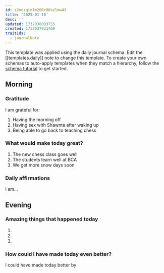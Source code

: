 ```yaml
---
id: s2oqzqiolm206r88szlmw43
title: '2025-01-16'
desc: ''
updated: 1737038003755
created: 1737037933469
traitIds:
  - journalNote
---
```

This template was applied using the daily journal schema. Edit the [[templates.daily]] note to change this template.
To create your own schemas to auto-apply templates when they match a hierarchy, follow the [schema tutorial](https://blog.dendron.so/notes/P1DL2uXHpKUCa7hLiFbFA/) to get started.

<!--
Based on the journaling method created by Intelligent Change:
- [Intelligent Change: Our Story](https://www.intelligentchange.com/pages/our-story)
- [The Five Minute Journal](https://www.intelligentchange.com/products/the-five-minute-journal)
-->

## Morning

<!-- Fill out this section after waking up -->

### Gratitude

I am grateful for:

1. Having the morning off
2. Having sex with Shawnte after waking up
3. Being able to go back to teaching chess

### What would make today great?

1. The new chess class goes well
2. The students learn well at BCA
3. We get more snow days soon

### Daily affirmations

I am...

## Evening

<!-- Fill out this section before going to sleep, reflecting on your day -->

### Amazing things that happened today

1.
2.
3.

### How could I have made today even better?

I could have made today better by

